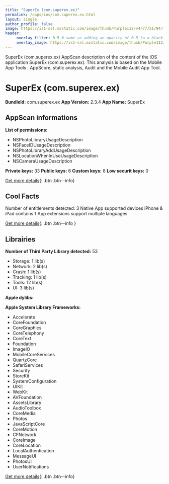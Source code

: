 ```yaml
---
title: "SuperEx (com.superex.ex)"
permalink: /apps/ios/com.superex.ex.html
layout: single
author_profile: false
image: https://is1-ssl.mzstatic.com/image/thumb/Purple112/v4/77/51/94/7751944f-8793-6000-8780-24c73ed010c3/AppIcon-1x_U007emarketing-0-10-0-85-220.png/512x512bb.jpg
header: 
     overlay_filter: 0.5 # same as adding an opacity of 0.5 to a black background
     overlay_image: https://is1-ssl.mzstatic.com/image/thumb/Purple112/v4/77/51/94/7751944f-8793-6000-8780-24c73ed010c3/AppIcon-1x_U007emarketing-0-10-0-85-220.png/512x512bb.jpg
---
```

SuperEx (com.superex.ex) AppScan description of the content of the iOS application SuperEx (com.superex.ex). This analysis is based on the Mobile App Tools : AppScore, static analysis, Audit and the Mobile Audit App Tool.

# SuperEx (com.superex.ex)

**BundleId:** com.superex.ex
**App Version:** 2.3.4
**App Name:** SuperEx


## AppScan informations 

**List of permissions:** 
- NSPhotoLibraryUsageDescription
- NSFaceIDUsageDescription
- NSPhotoLibraryAddUsageDescription
- NSLocationWhenInUseUsageDescription
- NSCameraUsageDescription
  
  
**Private keys:** 33
**Public keys:** 6
**Custom keys:** 8
**Low securit keys:** 0
  
[Get more details](/pricing.html){: .btn .btn--info}

## Cool Facts

Number of entitlements detected: 3
Native App
supported devices iPhone & iPad
contains 1 App extensions
support multiple languages
  
[Get more details](/pricing.html){: .btn .btn--info }

## Librairies 
**Number of Third Party Library detected:** 53
- Storage: 1 lib(s)
- Network: 2 lib(s)
- Crash: 1 lib(s)
- Tracking: 1 lib(s)
- Tools: 12 lib(s)
- UI: 3 lib(s)


**Apple dylibs:**


**Apple System Library Frameworks:**
- Accelerate
- CoreFoundation
- CoreGraphics
- CoreTelephony
- CoreText
- Foundation
- ImageIO
- MobileCoreServices
- QuartzCore
- SafariServices
- Security
- StoreKit
- SystemConfiguration
- UIKit
- WebKit
- AVFoundation
- AssetsLibrary
- AudioToolbox
- CoreMedia
- Photos
- JavaScriptCore
- CoreMotion
- CFNetwork
- CoreImage
- CoreLocation
- LocalAuthentication
- MessageUI
- PhotosUI
- UserNotifications


  
[Get more details](/pricing.html){: .btn .btn--info}

